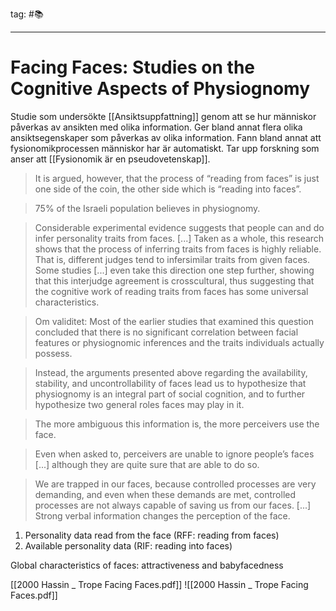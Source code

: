 tag: #📚 
- - - 
# Facing Faces: Studies on the Cognitive Aspects of Physiognomy

Studie som undersökte [[Ansiktsuppfattning]] genom att se hur människor påverkas av ansikten med olika information. Ger bland annat flera olika ansiktsegenskaper som påverkas av olika information. Fann bland annat att fysionomikprocessen människor har är automatiskt. Tar upp forskning som anser att [[Fysionomik är en pseudovetenskap]].

> It is argued, however, that the process of “reading from faces” is just one side of the coin, the other side which is “reading into faces”.

> 75% of the Israeli population believes in physiognomy.

> Considerable experimental evidence suggests that people can and do infer personality traits from faces. [...] Taken as a whole, this research shows that the process of inferring traits from faces is highly reliable. That is, different judges tend to infersimilar traits from given faces. Some studies [...] even take this direction one step further, showing that this interjudge agreement is crosscultural, thus suggesting that the cognitive work of reading traits from faces has some universal characteristics.

> Om validitet: Most of the earlier studies that examined this question concluded that there is no significant correlation between facial features or physiognomic inferences and the traits individuals actually possess.

> Instead, the arguments presented above regarding the availability, stability, and uncontrollability of faces lead us to hypothesize that physiognomy is an integral part of social cognition, and to further hypothesize two general roles faces may play in it.

> The more ambiguous this information is, the more perceivers use the face.

> Even when asked to, perceivers are unable to ignore people’s faces [...] although they are quite sure that are able to do so.

> We are trapped in our faces, because controlled processes are very demanding, and even when these demands are met, controlled processes are not always capable of saving us from our faces. [...] Strong verbal information changes the perception of the face.

1.  Personality data read from the face (RFF: reading from faces)
2.  Available personality data (RIF: reading into faces)

Global characteristics of faces: attractiveness and babyfacedness

[[2000 Hassin _ Trope Facing Faces.pdf]]
![[2000 Hassin _ Trope Facing Faces.pdf]]